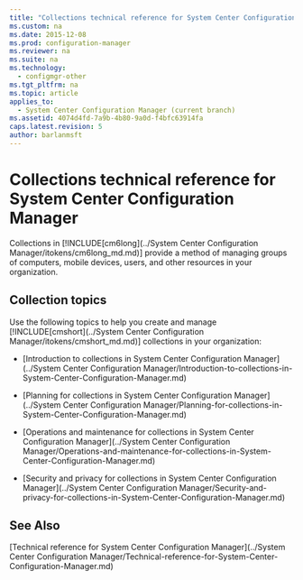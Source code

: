 ```yaml
---
title: "Collections technical reference for System Center Configuration Manager"
ms.custom: na
ms.date: 2015-12-08
ms.prod: configuration-manager
ms.reviewer: na
ms.suite: na
ms.technology: 
  - configmgr-other
ms.tgt_pltfrm: na
ms.topic: article
applies_to: 
  - System Center Configuration Manager (current branch)
ms.assetid: 4074d4fd-7a9b-4b80-9a0d-f4bfc63914fa
caps.latest.revision: 5
author: barlanmsft
---
```

# Collections technical reference for System Center Configuration Manager
Collections in [!INCLUDE[cm6long](../System Center Configuration Manager/itokens/cm6long_md.md)] provide a method of managing groups of computers, mobile devices, users, and other resources in your organization.  
  
## Collection topics  
 Use the following topics to help you create and manage [!INCLUDE[cmshort](../System Center Configuration Manager/itokens/cmshort_md.md)] collections in your organization:  
  
-   [Introduction to collections in System Center Configuration Manager](../System Center Configuration Manager/Introduction-to-collections-in-System-Center-Configuration-Manager.md)  
  
-   [Planning for collections in System Center Configuration Manager](../System Center Configuration Manager/Planning-for-collections-in-System-Center-Configuration-Manager.md)  
  
-   [Operations and maintenance for collections in System Center Configuration Manager](../System Center Configuration Manager/Operations-and-maintenance-for-collections-in-System-Center-Configuration-Manager.md)  
  
-   [Security and privacy for collections in System Center Configuration Manager](../System Center Configuration Manager/Security-and-privacy-for-collections-in-System-Center-Configuration-Manager.md)  
  
## See Also  
 [Technical reference for System Center Configuration Manager](../System Center Configuration Manager/Technical-reference-for-System-Center-Configuration-Manager.md)